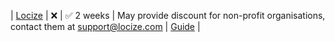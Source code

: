 | [Locize](https://locize.com/pricing.html?ref=unly-nrn) | :x: | :white_check_mark: 2 weeks | May provide discount for non-profit organisations, contact them at [support@locize.com](support@locize.com ) | [Guide](../guides/i18n/setup-locize) |
